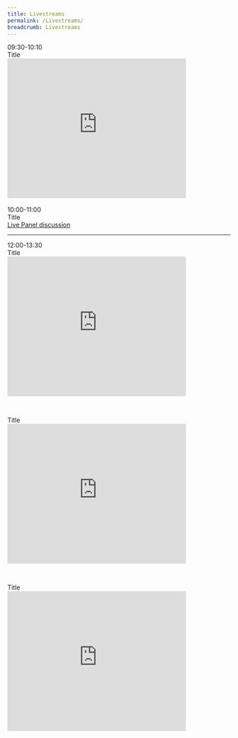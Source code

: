 ```yaml
---
title: Livestreams
permalink: /Livestreams/
breadcrumb: Livestreams
---
```

<html>
<body>
<style>
   iframe{
border : 0;
width:80% ;
}
  </style>
<div>
  <p>09:30-10:10 <br/>
    Title<br/>
   <iframe width="560" height="315" src="https://www.youtube.com/embed/d6fmLlW8eoE" frameborder="0" allow="accelerometer; autoplay; encrypted-media; gyroscope; picture-in-picture" allowfullscreen></iframe><br/>
    <br/>
    10:00-11:00<br/>
    Title<br/>
    <a href="/exhibition/english-videos/synopsis/">Live Panel discussion</a>
  </p>
</div>
<hr/>
<div>
  <p>
  12:00-13:30<br/>
  Title<br/>
  <iframe width="560" height="315" src="https://www.youtube.com/embed/d6fmLlW8eoE" frameborder="0" allow="accelerometer; autoplay; encrypted-media; gyroscope; picture-in-picture" allowfullscreen></iframe>
  </p>
  <br/>
  <p>
  Title<br/>
  <iframe width="560" height="315" src="https://www.youtube.com/embed/d6fmLlW8eoE" frameborder="0" allow="accelerometer; autoplay; encrypted-media; gyroscope; picture-in-picture" allowfullscreen></iframe>
  </p>
  <br/>
  <p>
  Title<br/>
  <iframe width="560" height="315" src="https://www.youtube.com/embed/d6fmLlW8eoE" frameborder="0" allow="accelerometer; autoplay; encrypted-media; gyroscope; picture-in-picture" allowfullscreen></iframe>
  </p>
</div>

